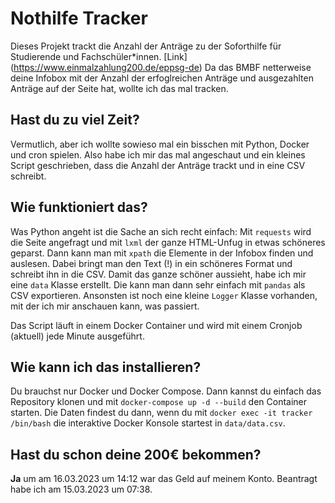 # Nothilfe Tracker

Dieses Projekt trackt die Anzahl der Anträge zu der Soforthilfe für Studierende und Fachschüler*innen. [Link] (https://www.einmalzahlung200.de/eppsg-de)
Da das BMBF netterweise deine Infobox mit der Anzahl der erfoglreichen Anträge und ausgezahlten Anträge auf der Seite hat, wollte ich das mal tracken.

## Hast du zu viel Zeit?
Vermutlich, aber ich wollte sowieso mal ein bisschen mit Python, Docker und cron spielen.
Also habe ich mir das mal angeschaut und ein kleines Script geschrieben, dass die Anzahl der Anträge trackt und in eine CSV schreibt.

## Wie funktioniert das?


Was Python angeht ist die Sache an sich recht einfach: Mit `requests` wird die Seite angefragt und mit `lxml` der ganze HTML-Unfug in etwas schöneres geparst.
Dann kann man mit `xpath` die Elemente in der Infobox finden und auslesen. Dabei bringt man den Text (!) in ein schöneres Format und schreibt ihn in die CSV.
Damit das ganze schöner aussieht, habe ich mir eine `data` Klasse erstellt. Die kann man dann sehr einfach mit `pandas` als CSV exportieren.
Ansonsten ist noch eine kleine `Logger` Klasse vorhanden, mit der ich mir anschauen kann, was passiert.

Das Script läuft in einem Docker Container und wird mit einem Cronjob (aktuell) jede Minute ausgeführt. 

## Wie kann ich das installieren?

Du brauchst nur Docker und Docker Compose. Dann kannst du einfach das Repository klonen und mit `docker-compose up -d --build` den Container starten.
Die Daten findest du dann, wenn du mit `docker exec -it tracker /bin/bash` die interaktive Docker Konsole startest in `data/data.csv`.

## Hast du schon deine 200€ bekommen?

**Ja** um am 16.03.2023 um 14:12 war das Geld auf meinem Konto. Beantragt habe ich am 15.03.2023 um 07:38.